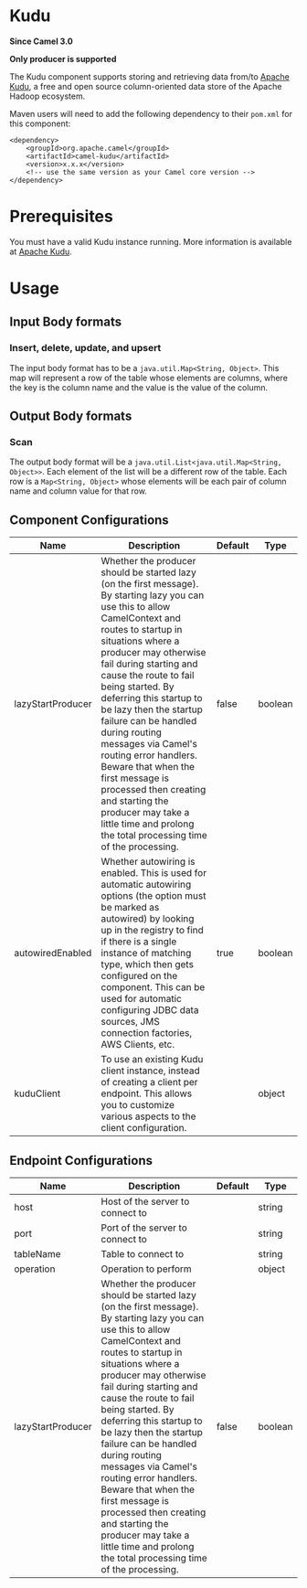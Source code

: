 # Kudu

**Since Camel 3.0**

**Only producer is supported**

The Kudu component supports storing and retrieving data from/to [Apache
Kudu](https://kudu.apache.org/), a free and open source column-oriented
data store of the Apache Hadoop ecosystem.

Maven users will need to add the following dependency to their `pom.xml`
for this component:

    <dependency>
        <groupId>org.apache.camel</groupId>
        <artifactId>camel-kudu</artifactId>
        <version>x.x.x</version>
        <!-- use the same version as your Camel core version -->
    </dependency>

# Prerequisites

You must have a valid Kudu instance running. More information is
available at [Apache Kudu](https://kudu.apache.org/).

# Usage

## Input Body formats

### Insert, delete, update, and upsert

The input body format has to be a `java.util.Map<String, Object>`. This
map will represent a row of the table whose elements are columns, where
the key is the column name and the value is the value of the column.

## Output Body formats

### Scan

The output body format will be a
`java.util.List<java.util.Map<String, Object>>`. Each element of the
list will be a different row of the table. Each row is a
`Map<String, Object>` whose elements will be each pair of column name
and column value for that row.

## Component Configurations

  
|Name|Description|Default|Type|
|---|---|---|---|
|lazyStartProducer|Whether the producer should be started lazy (on the first message). By starting lazy you can use this to allow CamelContext and routes to startup in situations where a producer may otherwise fail during starting and cause the route to fail being started. By deferring this startup to be lazy then the startup failure can be handled during routing messages via Camel's routing error handlers. Beware that when the first message is processed then creating and starting the producer may take a little time and prolong the total processing time of the processing.|false|boolean|
|autowiredEnabled|Whether autowiring is enabled. This is used for automatic autowiring options (the option must be marked as autowired) by looking up in the registry to find if there is a single instance of matching type, which then gets configured on the component. This can be used for automatic configuring JDBC data sources, JMS connection factories, AWS Clients, etc.|true|boolean|
|kuduClient|To use an existing Kudu client instance, instead of creating a client per endpoint. This allows you to customize various aspects to the client configuration.||object|

## Endpoint Configurations

  
|Name|Description|Default|Type|
|---|---|---|---|
|host|Host of the server to connect to||string|
|port|Port of the server to connect to||string|
|tableName|Table to connect to||string|
|operation|Operation to perform||object|
|lazyStartProducer|Whether the producer should be started lazy (on the first message). By starting lazy you can use this to allow CamelContext and routes to startup in situations where a producer may otherwise fail during starting and cause the route to fail being started. By deferring this startup to be lazy then the startup failure can be handled during routing messages via Camel's routing error handlers. Beware that when the first message is processed then creating and starting the producer may take a little time and prolong the total processing time of the processing.|false|boolean|
